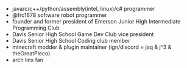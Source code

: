 - java/c/c++/python/assembly(intel, linux)/c# programmer
- @frc1678 software robot programmer
- founder and former president of Emerson Junior High Intermediate Programming Club
- Davis Senior High School Game Dev Club vice president
- Davis Senior High School Coding club member
- minecraft modder & plugin maintainer (ign/discord = jaq & j^3 & theGreatPleco)
- arch linx fan
